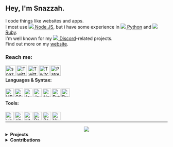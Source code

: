 ## Hey, I'm Snazzah.

I code things like websites and apps.  
I most use
[![](https://api.iconify.design/simple-icons:node-dot-js.svg?color=%234cacfc&height=16) Node.JS](https://nodejs.org/),
but i have some experience in
[![](https://api.iconify.design/simple-icons:python.svg?color=%234cacfc&height=16) Python](https://python.org/) and
[![](https://api.iconify.design/simple-icons:ruby.svg?color=%234cacfc&height=16) Ruby](https://www.ruby-lang.org/en/).  
I'm well known for my [![](https://api.iconify.design/simple-icons:discord.svg?color=%234cacfc&height=16) Discord](https://discord.com)-related
projects.  
Find out more on my [website][website].

[website]: https://snazzah.com/
[twitter]: https://twitter.com/Snazzah
[discord]: https://snaz.in/discord
[twitch]: https://twitch.tv/SnazzahGuy
[patreon]: https://patreon.com/Snazzah

### Reach me:

[<img align="left" alt="snazzah.com" width="32px" src="https://api.iconify.design/bi:globe.svg?color=%23e84118&height=32" />][website]
[<img align="left" alt="Twitter" width="32px" src="https://api.iconify.design/simple-icons:twitter.svg?color=%23e84118&height=32" />][twitter]
[<img align="left" alt="Twitter" width="32px" src="https://api.iconify.design/simple-icons:discord.svg?color=%23e84118&height=32" />][discord]
[<img align="left" alt="Twitch" width="32px" src="https://api.iconify.design/simple-icons:twitch.svg?color=%23e84118&height=32" />][twitch]
[<img align="left" alt="Patreon" width="32px" src="https://api.iconify.design/simple-icons:patreon.svg?color=%23e84118&height=32" />][patreon]

<br />

#### Languages & Syntax:
<img align="left" alt="HTML5" width="26px" src="https://api.iconify.design/simple-icons:html5.svg?color=%23c23616&height=26" />
<img align="left" alt="CSS3" width="26px" src="https://api.iconify.design/simple-icons:css3.svg?color=%23c23616&height=26" />
<img align="left" alt="JavaScript" width="26px" src="https://api.iconify.design/simple-icons:javascript.svg?color=%23c23616&height=26" />
<img align="left" alt="JavaScript" width="26px" src="https://api.iconify.design/simple-icons:typescript.svg?color=%23c23616&height=26" />
<img align="left" alt="Node.js" width="26px" src="https://api.iconify.design/simple-icons:node-dot-js.svg?color=%23c23616&height=26" />
<img align="left" alt="Python" width="26px" src="https://api.iconify.design/simple-icons:python.svg?color=%23c23616&height=26" />
<img align="left" alt="Ruby" width="26px" src="https://api.iconify.design/simple-icons:ruby.svg?color=%23c23616&height=26" />

<br />

#### Tools:
<img align="left" alt="visualstudiocode" width="26px" src="https://api.iconify.design/simple-icons:visualstudiocode.svg?color=%23c23616&height=26" />
<img align="left" alt="git" width="26px" src="https://api.iconify.design/simple-icons:git.svg?color=%23c23616&height=26" />
<img align="left" alt="github" width="26px" src="https://api.iconify.design/simple-icons:github.svg?color=%23c23616&height=26" />
<img align="left" alt="PostgreSQL" width="26px" src="https://api.iconify.design/simple-icons:postgresql.svg?color=%23c23616&height=26" />
<img align="left" alt="Redis" width="26px" src="https://api.iconify.design/simple-icons:redis.svg?color=%23c23616&height=26" />
<img align="left" alt="Vue" width="26px" src="https://api.iconify.design/simple-icons:vue-dot-js.svg?color=%23c23616&height=26" />

<br />

---

<div align="center">
  <a href="https://github.com/anuraghazra/github-readme-stats">
    <img align="center" src="https://github-readme-stats.vercel.app/api?username=Snazzah&show_icons=true" />
  </a>
</div>

<!--START_SECTION:waka-->
<!--END_SECTION:waka-->

<details>
  <summary><b>Projects</b></summary><br />

[![](https://github-readme-stats.vercel.app/api/pin/?username=Snazzah&repo=SublimeDiscordRP)](https://github.com/Snazzah/SublimeDiscordRP)
[![](https://github-readme-stats.vercel.app/api/pin/?username=dbots-pkg&repo=dbots.js&show_owner=true)](https://github.com/dbots-pkg/dbots.js)
[![](https://github-readme-stats.vercel.app/api/pin/?username=Snazzah&repo=HotImage)](https://github.com/Snazzah/HotImage)
[![](https://github-readme-stats.vercel.app/api/pin/?username=trello-talk&repo=Taco&show_owner=true)](https://github.com/trello-talk/Taco)
[![](https://github-readme-stats.vercel.app/api/pin/?username=Snazzah&repo=MediaSessionMaster)](https://github.com/Snazzah/MediaSessionMaster)
[![](https://github-readme-stats.vercel.app/api/pin/?username=Snazzah&repo=Lightcord)](https://github.com/Snazzah/Lightcord)

</details>

<details>
  <summary><b>Contributions</b></summary><br />

[![](https://github-readme-stats.vercel.app/api/pin/?username=discordjs&repo=discord.js)](https://github.com/discordjs/discord.js)
[![](https://github-readme-stats.vercel.app/api/pin/?username=AlexFlipnote&repo=Modesta&show_owner=true)](https://github.com/AlexFlipnote/Modesta)
[![](https://github-readme-stats.vercel.app/api/pin/?username=discordrb&repo=discordrb)](https://github.com/discordrb/discordrb)
[![](https://github-readme-stats.vercel.app/api/pin/?username=DiscordInjections&repo=DiscordInjections)](https://github.com/DiscordInjections/DiscordInjections)
[![](https://github-readme-stats.vercel.app/api/pin/?username=Terminal&repo=botlist-servers&show_owner=true)](https://github.com/Terminal/botlist-servers)

</details>
